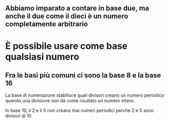 ## Abbiamo imparato a contare in base due, ma anche il due come il dieci è un numero completamente arbitrario

<VSpace space="8"/>

# È possibile usare come base <Alert strong>qualsiasi numero</Alert>

<VSpace space="8"/>

## Fra le basi più comuni ci sono la <Alert>base 8</Alert> e la <Alert>base 16</Alert>

<CuriosityBlock class="mt-8">
La base di numerazione stabilisce quali divisori creano un numero periodico quando una divisione non dà come risultato un numero intero.

In base 10, il 2 e il 5 non creano mai numeri periodici perche 2 e 5 sono divisori di 10
</CuriosityBlock>
